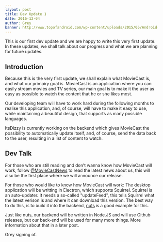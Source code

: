 ```yaml
---
layout: post
title: Dev Update 1
date: 2016-12-04
author: Grey
banner: http://www.topofandroid.com/wp-content/uploads/2015/05/Android-L-Material-Design-Wallpapers-5.png
---
```


This is our first dev update and we are happy to write this very first update.
In these updates, we shall talk about our progress and what we are planning for future updates.

## Introduction

Because this is the very first update, we shall explain what MovieCast is, and what our primairy goal is.
MovieCast is an application where you can easily stream movies and TV series,
our main goal is to make it the user as easy as possible to watch the content that he or she likes most.

Our developing team will have to work hard during the following months to realise this application,
and, of course, will have to make it easy to use, while maintaining a beautiful design, that supports as many possible languages.

ItsDizzy is currently working on the backend which gives MovieCast the possibility to automatically update itself,
and, of course, send the data back to the user, resulting in a list of content to watch.

## Dev Talk

For those who are still reading and don't wanna know how MovieCast will work, follow [@MovieCastNews][twitter-link] to read the latest news about us,
this will also be the first place where we will announce our release.

For those who would like to know how MovieCast will work:
The desktop application will be writting in Electron, which supports Squirrel. Squirrel is an auto-updater.
It needs a so-called "updateFeed", this tells Squirrel what the latest verison is and where it can download this version.
The best way to do this, is to build it into the backend, [nuts][nuts-link] is a good example for this.

Just like nuts, our backend will be written in Node.JS and will use Github releases, but our back-end will be used for many more things.
More information about that in a later post.

Grey signing of.


[twitter-link]: https://twitter.com/MovieCastNews
[nuts-link]: https://github.com/GitbookIO/nuts
